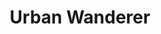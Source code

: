---
title: Urban Wanderer
photo: /images/photos/urban-wanderer.jpg
permalink: urban-wanderer/
description: "I was having fun photographing all the lines and lighting in one of Calgary's latest train stations and the photos I was creating were kind of interesting, but I noticed the lines created a focal point and taking advantage of that made this photo magic."
---